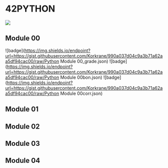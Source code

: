 # 42PYTHON
![](https://img.shields.io/github/languages/code-size/Korkrane/42PYTHON?label=size&style=flat-square)
## Module 00
![badge](https://img.shields.io/endpoint?url=https://gist.githubusercontent.com/Korkrane/990a037d04c9a3b71a62aa5df94cac00/raw/Python Module 00_grade.json)
![badge](https://img.shields.io/endpoint?url=https://gist.githubusercontent.com/Korkrane/990a037d04c9a3b71a62aa5df94cac00/raw/Python Module 00bon.json)
![badge](https://img.shields.io/endpoint?url=https://gist.githubusercontent.com/Korkrane/990a037d04c9a3b71a62aa5df94cac00/raw/Python Module 00corr.json)

## Module 01

## Module 02

## Module 03

## Module 04